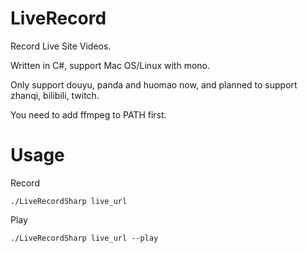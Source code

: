 # LiveRecord

Record Live Site Videos.

Written in C#, support Mac OS/Linux with mono.

Only support douyu, panda and huomao now, and planned to support zhanqi, bilibili, twitch.
 
You need to add ffmpeg to PATH first.

# Usage

Record

`./LiveRecordSharp live_url`

Play

`./LiveRecordSharp live_url --play`
